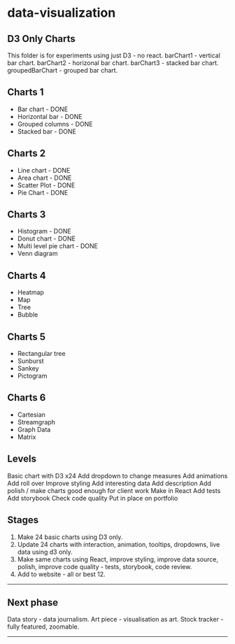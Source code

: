 # data-visualization

## D3 Only Charts

This folder is for experiments using just D3 - no react.
barChart1 - vertical bar chart.
barChart2 - horizonal bar chart.
barChart3 - stacked bar chart.
groupedBarChart - grouped bar chart.

## Charts 1

- Bar chart - DONE
- Horizontal bar - DONE
- Grouped columns - DONE
- Stacked bar - DONE

## Charts 2

- Line chart - DONE
- Area chart - DONE
- Scatter Plot - DONE
- Pie Chart - DONE

## Charts 3

- Histogram - DONE
- Donut chart - DONE
- Multi level pie chart - DONE
- Venn diagram

## Charts 4

- Heatmap
- Map
- Tree
- Bubble

## Charts 5

- Rectangular tree
- Sunburst
- Sankey
- Pictogram

## Charts 6

- Cartesian
- Streamgraph
- Graph Data
- Matrix

## Levels

Basic chart with D3 x24
Add dropdown to change measures
Add animations
Add roll over
Improve styling
Add interesting data
Add description
Add polish / make charts good enough for client work
Make in React
Add tests
Add storybook
Check code quality
Put in place on portfolio

## Stages

1. Make 24 basic charts using D3 only.
2. Update 24 charts with interaction, animation, tooltips, dropdowns, live data using d3 only.
3. Make same charts using React, improve styling, improve data source, polish, improve code quality - tests, storybook, code review.
4. Add to website - all or best 12.

---

## Next phase

Data story - data journalism.
Art piece - visualisation as art.
Stock tracker - fully featured, zoomable.

---

